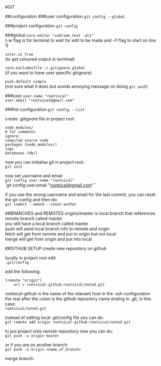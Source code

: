 #GIT

##configuration
###user configuration
`git config --global`

###project configuration
`git config`

###global
`core.editor "sublime_text -wl1"`  
(-w flag is for terminal to wait for edit to be made and -l1 flag to start on line 1)

`color.ui true`  
(to get coloured output in terminal)

`core.excludesfile ~/.gitignore_global`  
(if you want to have user specific gitignore)

`push.default simple`  
(not sure what it does but avoids annoying message on doing `git push`)

###user
`user.name "rootsical"`  
`user.email "rootsical@gmail.com"`

###list configuration
`git config --list`

create .gitignore file in project root
```
node_modules/
# for comments
ignore:
compiled source code
packages (node_modules/)
logs
databases (db/)
```

now you can initialise git in project root:  
`git init`

now set username and email  
`git config user.name "rootsical"`  
`git config user.email "rootsical@gmail.com"``

if you use the wrong username and email for the last commit, you can reset the git config and then do:  
`git commit --amend --reset-author`

##BRANCHES and REMOTES
origins/master is local branch that references remote branch called master  
you still have a local branch called master  
push will send local branch info to remote and origin  
fetch will get from remote and put in origin but not local  
merge will get from origin and put into local  

##GITHUB SETUP
create new repository on github

locally in project root edit  
`.git/config`

add the following:
```
[remote "origin"]
	url = rootsical-github:rootsical/noted.git
```

rootsical-github is the name of the relevant host in the .ssh configuration  
the rest after the colon is the github repository name ending in .git, in this case:  
`rootsical/noted.git`

instead of editing local .git/config file you can do:  
`git remote add origin rootsical-github:rootsical/noted.git`

to put project onto remote repository now you can do:  
`git push -u origin master`

or if you are on another branch:  
`git push -u origin <name_of_branch>`

merge branch:  





